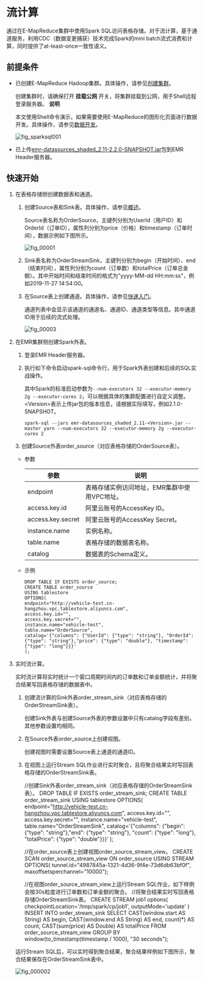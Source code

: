 流计算 
========================

通过在E-MapReduce集群中使用Spark SQL访问表格存储。对于流计算，基于通道服务，利用CDC（数据变更捕获）技术完成Spark的mini batch流式消费和计算，同时提供了at-least-once一致性语义。



前提条件 
-------------------------

* 已创建E-MapReduce Hadoop集群。具体操作，请参见[创建集群](/intl.zh-CN/快速入门/创建集群.md)。

  创建集群时，请确保打开 **挂载公网** 开关，将集群挂载到公网，用于Shell远程登录服务器。
  **说明**

  本文使用Shell命令演示，如果需要使用E-MapReduce的图形化页面进行数据开发。具体操作，请参见[数据开发]()。

  ![fig_sparksql001](https://static-aliyun-doc.oss-accelerate.aliyuncs.com/assets/img/zh-CN/4930926061/p162026.png)
  

* 已上传[emr-datasources_shaded_2.11-2.2.0-SNAPSHOT.jar](https://tablestore-doc.oss-cn-hangzhou.aliyuncs.com/aliyun-tablestore-emr/emr-datasources_shaded_2.11-2.2.0-SNAPSHOT.jar)包到EMR Header服务器。

  




快速开始 
-------------------------

1. 在表格存储侧创建数据表和通道。

   1. 创建Source表和Sink表。具体操作，请参见[概述](/intl.zh-CN/快速入门/概述.md)。

      Source表名称为OrderSource，主键列分别为UserId（用户ID）和OrderId（订单ID），属性列分别为price（价格）和timestamp（订单时间），数据示例如下图所示。

      ![fig_00001](https://static-aliyun-doc.oss-accelerate.aliyuncs.com/assets/img/zh-CN/8188264061/p179755.png)
      
   
   2. Sink表名称为OrderStreamSink，主键列分别为begin（开始时间）、end（结束时间），属性列分别为count（订单数）和totalPrice（订单总金额）。其中开始时间和结束时间的格式为"yyyy-MM-dd HH:mm:ss"，例如2019-11-27 14:54:00。

      
   
   3. 在Source表上创建通道。具体操作，请参见[快速入门](/intl.zh-CN/功能介绍/通道服务/快速入门.md)。

      通道列表中会显示该通道的通道名、通道ID、通道类型等信息。其中通道ID用于后续的流式处理。

      ![fig_00003](https://static-aliyun-doc.oss-accelerate.aliyuncs.com/assets/img/zh-CN/0398264061/p179758.png)
      
   

   

2. 在EMR集群侧创建Spark外表。

   1. 登录EMR Header服务器。

      
      
   
   2. 执行如下命令启动spark-sql命令行，用于Spark外表创建和后续的SQL实战操作。

      其中Spark的标准启动参数为`--num-executors 32 --executor-memory 2g --executor-cores 2`，可以根据具体的集群配置进行自定义调整。\<Version\>表示上传jar包的版本信息，请根据实际填写，例如2.1.0-SNAPSHOT。

          spark-sql --jars emr-datasources_shaded_2.11-<Version>.jar --master yarn --num-executors 32 --executor-memory 2g --executor-cores 2

      
   
   <conref-suf id="conref-suf-7lr-al1-ugx">
   </conref-suf>
   3. 创建Source外表order_source（对应表格存储的OrderSource表）。

      * 参数

        

        |        参数         |            说明             |
        |-------------------|---------------------------|
        | endpoint          | 表格存储实例访问地址，EMR集群中使用VPC地址。 |
        | access.key.id     | 阿里云账号的AccessKey ID。       |
        | access.key.secret | 阿里云账号的AccessKey Secret。   |
        | instance.name     | 实例名称。                     |
        | table.name        | 表格存储的数据表名称。               |
        | catalog           | 数据表的Schema定义。             |

        
      
      * 示例

            DROP TABLE IF EXISTS order_source;
            CREATE TABLE order_source
            USING tablestore
            OPTIONS(
            endpoint="http://vehicle-test.cn-hangzhou.vpc.tablestore.aliyuncs.com",
            access.key.id="",
            access.key.secret="",
            instance.name="vehicle-test",
            table.name="OrderSource",
            catalog='{"columns": {"UserId": {"type": "string"}, "OrderId": {"type": "string"},"price": {"type": "double"}, "timestamp": {"type": "long"}}}'
            );    

        
      

      
   

   

3. 实时流计算。

   实时流计算将实时统计一个窗口周期时间内的订单数和订单金额统计，并将聚合结果写回表格存储的数据表中。
   1. 创建流计算的Sink外表order_stream_sink（对应表格存储的OrderStreamSink表）。

      创建Sink外表与创建Source外表的参数设置中只有catalog字段有差别，其他参数设置均相同。
      
   
   2. 在Source外表order_source上创建视图。

      创建视图时需要设置Source表上通道的通道ID。
      
   
   3. 在视图上运行Stream SQL作业进行实时聚合，且将聚合结果实时写回表格存储的OrderStreamSink表。

      
   

   

       //创建Sink外表order_stream_sink（对应表格存储的OrderStreamSink表）。
       DROP TABLE IF EXISTS order_stream_sink;
       CREATE TABLE order_stream_sink
       USING tablestore
       OPTIONS(
       endpoint="http://vehicle-test.cn-hangzhou.vpc.tablestore.aliyuncs.com",
       access.key.id="",
       access.key.secret="",
       instance.name="vehicle-test",
       table.name="OrderStreamSink",
       catalog='{"columns": {"begin": {"type": "string"},"end": {"type": "string"}, "count": {"type": "long"}, "totalPrice": {"type": "double"}}}'
       );
       
       //在order_source表上创建视图order_source_stream_view。
       CREATE SCAN order_source_stream_view ON order_source USING STREAM
       OPTIONS(
       tunnel.id="4987845a-1321-4d36-9f4e-73d6db63bf0f", 
       maxoffsetsperchannel="10000");
       
       //在视图order_source_stream_view上运行Stream SQL作业，如下样例会按30s粒度进行订单数和订单金额的聚合。
       //将聚合结果实时写回表格存储OrderStreamSink表。
       CREATE STREAM job1
       options(
       checkpointLocation='/tmp/spark/cp/job1',
       outputMode='update'
       )
       INSERT INTO order_stream_sink
       SELECT CAST(window.start AS String) AS begin, CAST(window.end AS String) AS end, count(*) AS count, CAST(sum(price) AS Double) AS totalPrice FROM order_source_stream_view GROUP BY window(to_timestamp(timestamp / 1000), "30 seconds");

   

   运行Stream SQL后，可以实时得到聚合结果，聚合结果样例如下图所示，聚合结果保存在OrderStreamSink表中。

   ![fig_000002](https://static-aliyun-doc.oss-accelerate.aliyuncs.com/assets/img/zh-CN/0398264061/p179757.png)
   



